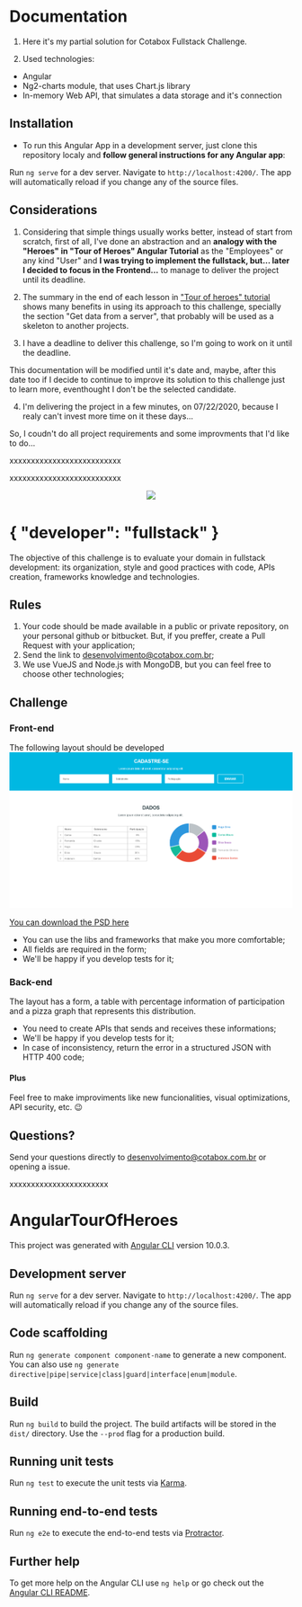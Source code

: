 # Documentation

1. Here it's my partial solution for Cotabox Fullstack Challenge.

2. Used technologies:

- Angular
- Ng2-charts module, that uses Chart.js library
- In-memory Web API, that simulates a data storage and it's connection

## Installation

- To run this Angular App in a development server, just clone this repository localy and **follow general instructions for any Angular app**:

Run `ng serve` for a dev server. Navigate to `http://localhost:4200/`. The app will automatically reload if you change any of the source files.

## Considerations

1. Considering that simple things usually works better, instead of start from scratch, first of all, I've done an abstraction and an **analogy with the "Heroes" in "Tour of Heroes" Angular Tutorial** as the "Employees" or any kind "User" and **I was trying to implement the fullstack, but... later I decided to focus in the Frontend...** to manage to deliver the project until its deadline. 

2. The summary in the end of each lesson in ["Tour of heroes" tutorial](https://github.com/danielramosbh74/Cotabox-fullstack-challenge#angulartourofheroes) shows many benefits in using its approach to this challenge, specially the section "Get data from a server", that probably will be used as a skeleton to another projects.

3. I have a deadline to deliver this challenge, so I'm going to work on it until the deadline.

This documentation will be modified until it's date and, maybe, after this date too if I decide to continue to improve its solution to this challenge just to learn more, eventhought I don't be the selected candidate.

4. I'm delivering the project in a few minutes, on 07/22/2020, because I realy can't invest more time on it these days... 

So, I coudn't do all project requirements and some improvments that I'd like to do...



xxxxxxxxxxxxxxxxxxxxxxxxxx


xxxxxxxxxxxxxxxxxxxxxxxxxx


<p align="center">
  <img src="./Grupo 116@2x.png" width="300">
</p>

# { "developer": "fullstack" }

The objective of this challenge is to evaluate your domain in fullstack development: its organization, style and good practices with code, APIs creation, frameworks knowledge and technologies.

## Rules

1. Your code should be made available in a public or private repository, on your personal github or bitbucket. But, if you preffer, create a Pull Request with your application;
2. Send the link to desenvolvimento@cotabox.com.br;
3. We use VueJS and Node.js with MongoDB, but you can feel free to choose other technologies;

## Challenge

### Front-end

The following layout should be developed
![layout](layout-onepage.png)

[You can download the PSD here](layout-onepage.psd)

- You can use the libs and frameworks that make you more comfortable;
- All fields are required in the form;
- We'll be happy if you develop tests for it;

### Back-end

The layout has a form, a table with percentage information of participation and a pizza graph that represents this distribution.

- You need to create APIs that sends and receives these informations;
- We'll be happy if you develop tests for it;
- In case of inconsistency, return the error in a structured JSON with HTTP 400 code;

#### Plus

Feel free to make improviments like new funcionalities, visual optimizations, API security, etc. 😉

## Questions?

Send your questions directly to desenvolvimento@cotabox.com.br or opening a issue.


xxxxxxxxxxxxxxxxxxxxxxx


# AngularTourOfHeroes

This project was generated with [Angular CLI](https://github.com/angular/angular-cli) version 10.0.3.

## Development server

Run `ng serve` for a dev server. Navigate to `http://localhost:4200/`. The app will automatically reload if you change any of the source files.

## Code scaffolding

Run `ng generate component component-name` to generate a new component. You can also use `ng generate directive|pipe|service|class|guard|interface|enum|module`.

## Build

Run `ng build` to build the project. The build artifacts will be stored in the `dist/` directory. Use the `--prod` flag for a production build.

## Running unit tests

Run `ng test` to execute the unit tests via [Karma](https://karma-runner.github.io).

## Running end-to-end tests

Run `ng e2e` to execute the end-to-end tests via [Protractor](http://www.protractortest.org/).

## Further help

To get more help on the Angular CLI use `ng help` or go check out the [Angular CLI README](https://github.com/angular/angular-cli/blob/master/README.md).
